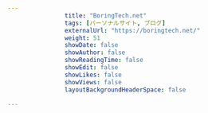 ---
                title: "BoringTech.net"
                tags: [パーソナルサイト, ブログ]
                externalUrl: "https://boringtech.net/"
                weight: 51
                showDate: false
                showAuthor: false
                showReadingTime: false
                showEdit: false
                showLikes: false
                showViews: false
                layoutBackgroundHeaderSpace: false
                ---

